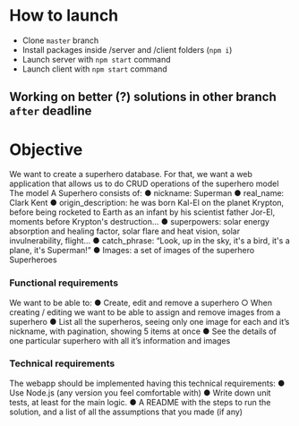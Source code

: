 # How to launch
- Clone ```master``` branch
- Install packages inside /server and /client folders (```npm i```)
- Launch server with ```npm start``` command
- Launch client with ```npm start``` command
## Working on better (?) solutions in other branch ```after``` deadline
# Objective
We want to create a superhero database. For that, we want a web application that allows us to
do CRUD operations of the superhero model
The model
A Superhero consists of:
● nickname: Superman
● real_name: Clark Kent
● origin_description: he was born Kal-El on the planet Krypton, before being rocketed to
Earth as an infant by his scientist father Jor-El, moments before Krypton's destruction…
● superpowers: solar energy absorption and healing factor, solar flare and heat vision,
solar invulnerability, flight…
● catch_phrase: “Look, up in the sky, it's a bird, it's a plane, it's Superman!”
● Images: a set of images of the superhero
Superheroes
### Functional requirements
We want to be able to:
● Create, edit and remove a superhero
○ When creating / editing we want to be able to assign and remove images from
a superhero
● List all the superheros, seeing only one image for each and it’s nickname,
with pagination, showing 5 items at once
● See the details of one particular superhero with all it’s information and images
### Technical requirements
The webapp should be implemented having this technical requirements:
● Use Node.js (any version you feel comfortable with)
● Write down unit tests, at least for the main logic.
● A README with the steps to run the solution, and a list of all the assumptions that
you made (if any)
